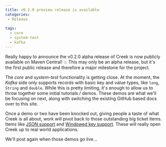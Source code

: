 ```yaml
---
title: v0.2.0 preview release is available
categories:
 - Release
 
tags:
  - core
  - system-test
  - kafka
---
```


Really happy to announce the v0.2.0 alpha release of Creek is now publicly available on Maven Central! :boom:
This may only be an alpha release, but it's the first public release and therefore a major milestone for the project.

The _core_ and _system-test_ functionality is getting close. At the moment, the _Kafka_ side only supports records 
with basic key and value types, like `long`, `String` and `double`. While this is pretty limiting, it's enough to 
allow us to throw together some initial tutorials / demos. These demos are what we'll be focusing on next, along 
with switching the existing GitHub based docs over to this site. 

Once a demo or two have been knocked out, giving people a taste of what Creek is all about, work will pivot back to 
those outstanding big ticket items. Items like [JSON support](https://github.com/creek-service/creek-kafka/issues/25)
and [Windowed key support](https://github.com/creek-service/creek-kafka/issues/43). These will really open Creek up
to real world applications.

We'll post again when those demos go live...
